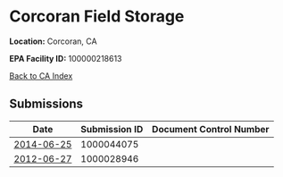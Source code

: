 # Corcoran Field Storage

**Location:** Corcoran, CA

**EPA Facility ID:** 100000218613

[Back to CA Index](../../index.md)

## Submissions

| Date | Submission ID | Document Control Number |
|------|--------------|-------------------------|
| [2014-06-25](submissions/1000044075.md) | 1000044075 |  |
| [2012-06-27](submissions/1000028946.md) | 1000028946 |  |
